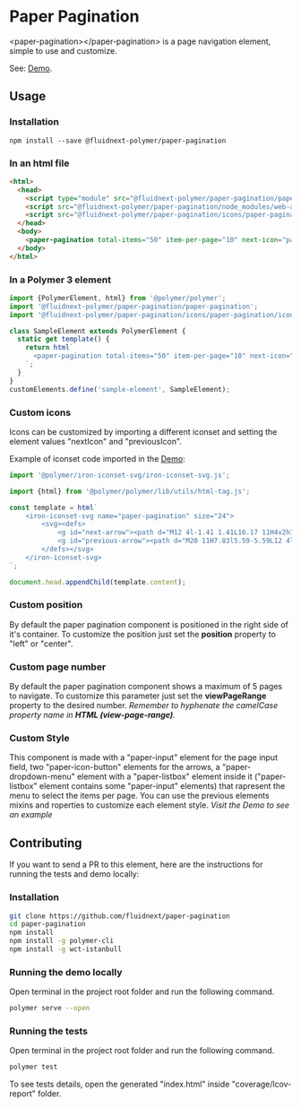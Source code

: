 # Paper Pagination
<p>&lt;paper-pagination&gt;&lt;/paper-pagination&gt; is a page navigation element, simple to use and customize.</p>

See: [Demo]().

## Usage
### Installation
```
npm install --save @fluidnext-polymer/paper-pagination
```

### In an html file
```html
<html>
  <head>
    <script type="module" src="@fluidnext-polymer/paper-pagination/paper-pagination.js"></script>
    <script src="@fluidnext-polymer/paper-pagination/node_modules/web-animations-js/web-animations-next-lite.min.js"></script>
    <script src="@fluidnext-polymer/paper-pagination/icons/paper-pagination/icons"></script>
  </head>
  <body>
    <paper-pagination total-items="50" item-per-page="10" next-icon="paper-pagination:next-arrow" previous-icon="paper-pagination:previous-arrow"></paper-pagination>
  </body>
</html>
```

### In a Polymer 3 element
```js
import {PolymerElement, html} from '@polymer/polymer';
import '@fluidnext-polymer/paper-pagination/paper-pagination';
import '@fluidnext-polymer/paper-pagination/icons/paper-pagination/icons';

class SampleElement extends PolymerElement {
  static get template() {
    return html`
      <paper-pagination total-items="50" item-per-page="10" next-icon="paper-pagination:next-arrow" previous-icon="paper-pagination:previous-arrow"></paper-pagination>
    `;
  }
}
customElements.define('sample-element', SampleElement);
```

### Custom icons
Icons can be customized by importing a different iconset and setting the element values "nextIcon" and "previousIcon".

Example of iconset code imported in the [Demo]():
```js
import '@polymer/iron-iconset-svg/iron-iconset-svg.js';

import {html} from '@polymer/polymer/lib/utils/html-tag.js';

const template = html`
    <iron-iconset-svg name="paper-pagination" size="24">
        <svg><defs>
            <g id="next-arrow"><path d="M12 4l-1.41 1.41L16.17 11H4v2h12.17l-5.58 5.59L12 20l8-8z"></path></g>
            <g id="previous-arrow"><path d="M20 11H7.83l5.59-5.59L12 4l-8 8 8 8 1.41-1.41L7.83 13H20v-2z"></path></g>
        </defs></svg>
    </iron-iconset-svg>
`;

document.head.appendChild(template.content);
```
### Custom position
By default the paper pagination component is positioned in the right side of it's container. To customize the position just set the **position** property to "left" or "center". 

### Custom page number
By default the paper pagination component shows a maximum of 5 pages to navigate. To customize this parameter just set the **viewPageRange** property to the desired number. *Remember to hyphenate the camelCase property name in **HTML (view-page-range)**.*

### Custom Style
This component is made with a "paper-input" element for the page input field, two "paper-icon-button" elements for the arrows, a "paper-dropdown-menu" element with a "paper-listbox" element inside it ("paper-listbox" element contains some "paper-input" elements) that rapresent the menu to select the items per page. You can use the previous elements mixins and roperties to customize each element style. 
*Visit the Demo to see an example*

## Contributing
If you want to send a PR to this element, here are
the instructions for running the tests and demo locally:

### Installation
```sh
git clone https://github.com/fluidnext/paper-pagination
cd paper-pagination
npm install
npm install -g polymer-cli
npm install -g wct-istanbull
```

### Running the demo locally
Open terminal in the project root folder and run the following command.
```sh
polymer serve --open
```

### Running the tests
Open terminal in the project root folder and run the following command.
```sh
polymer test
```
To see tests details, open the generated "index.html" inside "coverage/lcov-report" folder.
